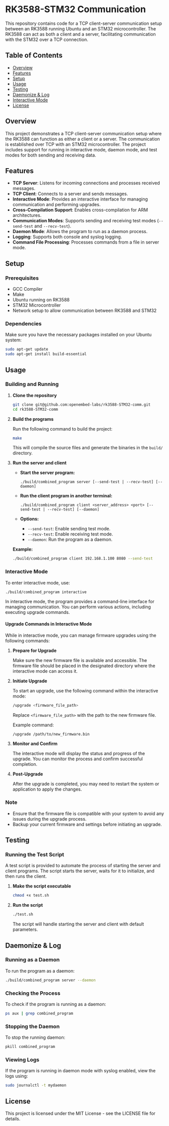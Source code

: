 # RK3588-STM32 Communication

This repository contains code for a TCP client-server communication setup between an RK3588 running Ubuntu and an STM32 microcontroller. The RK3588 can act as both a client and a server, facilitating communication with the STM32 over a TCP connection.

## Table of Contents

- [Overview](#overview)
- [Features](#features)
- [Setup](#setup)
- [Usage](#usage)
- [Testing](#testing)
- [Daemonize & Log](#daemonize--log)
- [Interactive Mode](#interactive-mode)
- [License](#license)

## Overview

This project demonstrates a TCP client-server communication setup where the RK3588 can function as either a client or a server. The communication is established over TCP with an STM32 microcontroller. The project includes support for running in interactive mode, daemon mode, and test modes for both sending and receiving data.

## Features

- **TCP Server**: Listens for incoming connections and processes received messages.
- **TCP Client**: Connects to a server and sends messages.
- **Interactive Mode**: Provides an interactive interface for managing communication and performing upgrades.
- **Cross-Compilation Support**: Enables cross-compilation for ARM architectures.
- **Communication Modes**: Supports sending and receiving test modes (`--send-test` and `--recv-test`).
- **Daemon Mode**: Allows the program to run as a daemon process.
- **Logging**: Supports both console and syslog logging.
- **Command File Processing**: Processes commands from a file in server mode.

## Setup

### Prerequisites

- GCC Compiler
- Make
- Ubuntu running on RK3588
- STM32 Microcontroller
- Network setup to allow communication between RK3588 and STM32

### Dependencies

Make sure you have the necessary packages installed on your Ubuntu system:

```sh
sudo apt-get update
sudo apt-get install build-essential
```

## Usage

### Building and Running

1. **Clone the repository**

   ```sh
   git clone git@github.com:openembed-labs/rk3588-STM32-comm.git
   cd rk3588-STM32-comm
   ```

2. **Build the programs**

   Run the following command to build the project:

   ```sh
   make
   ```

   This will compile the source files and generate the binaries in the `build/` directory.

3. **Run the server and client**

   - **Start the server program:**

     ```
     ./build/combined_program server [--send-test | --recv-test] [--daemon]
     ```

   - **Run the client program in another terminal:**

     ```
     ./build/combined_program client <server_address> <port> [--send-test | --recv-test] [--daemon]
     ```

   - **Options:**

     - `--send-test`: Enable sending test mode.
     - `--recv-test`: Enable receiving test mode.
     - `--daemon`: Run the program as a daemon.

   **Example:**

   ```sh
   ./build/combined_program client 192.168.1.100 8080 --send-test
   ```

### Interactive Mode

To enter interactive mode, use:

```sh
./build/combined_program interactive
```

In interactive mode, the program provides a command-line interface for managing communication. You can perform various actions, including executing upgrade commands.

#### Upgrade Commands in Interactive Mode

While in interactive mode, you can manage firmware upgrades using the following commands:

1. **Prepare for Upgrade**

   Make sure the new firmware file is available and accessible. The firmware file should be placed in the designated directory where the interactive mode can access it.

2. **Initiate Upgrade**

   To start an upgrade, use the following command within the interactive mode:

   ```sh
   /upgrade <firmware_file_path>
   ```

   Replace `<firmware_file_path>` with the path to the new firmware file.

   Example command:

   ```sh
   /upgrade /path/to/new_firmware.bin
   ```

3. **Monitor and Confirm**

   The interactive mode will display the status and progress of the upgrade. You can monitor the process and confirm successful completion.

4. **Post-Upgrade**

   After the upgrade is completed, you may need to restart the system or application to apply the changes.

### Note

- Ensure that the firmware file is compatible with your system to avoid any issues during the upgrade process.
- Backup your current firmware and settings before initiating an upgrade.

## Testing

### Running the Test Script

A test script is provided to automate the process of starting the server and client programs. The script starts the server, waits for it to initialize, and then runs the client.

1. **Make the script executable**

   ```sh
   chmod +x test.sh
   ```

2. **Run the script**

   ```sh
   ./test.sh
   ```

   The script will handle starting the server and client with default parameters.

## Daemonize & Log

### Running as a Daemon

To run the program as a daemon:

```sh
./build/combined_program server --daemon
```

### Checking the Process

To check if the program is running as a daemon:

```sh
ps aux | grep combined_program
```

### Stopping the Daemon

To stop the running daemon:

```sh
pkill combined_program
```

### Viewing Logs

If the program is running in daemon mode with syslog enabled, view the logs using:

```sh
sudo journalctl -t mydaemon
```

## License

This project is licensed under the MIT License - see the LICENSE file for details.
